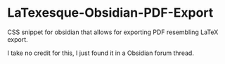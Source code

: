 # LaTexesque-Obsidian-PDF-Export
CSS snippet for obsidian that allows for exporting PDF resembling LaTeX export.

I take no credit for this, I just found it in a Obsidian forum thread.
